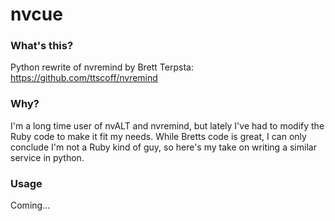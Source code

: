 # nvcue
### What's this?
Python rewrite of nvremind by Brett Terpsta: https://github.com/ttscoff/nvremind

### Why?
I'm a long time user of nvALT and nvremind, but lately I've had to modify the Ruby code to make it fit my needs. While Bretts code is great, I can only conclude I'm not a Ruby kind of guy, so here's my take on writing a similar service in python.

### Usage
Coming...
